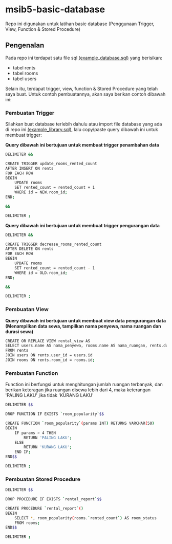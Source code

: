 # msib5-basic-database
Repo ini digunakan untuk latihan basic database (Penggunaan Trigger, View, Function &amp; Stored Procedure)

## Pengenalan
Pada repo ini terdapat satu file sql [(example_database.sql)](example_database.sql) yang berisikan:
- tabel rents
- tabel rooms
- tabel users

Selain itu, terdapat trigger, view, function &amp; Stored Procedure yang telah saya buat.
Untuk contoh pembuatannya, akan saya berikan contoh dibawah ini:

### Pembuatan Trigger
Silahkan buat database terlebih dahulu atau import file database yang ada di repo ini [(example_library.sql)](example_library.sql), lalu copy/paste query dibawah ini untuk membuat trigger:

**Query dibawah ini bertujuan untuk membuat trigger penambahan data**
```bash
DELIMITER &&

CREATE TRIGGER update_rooms_rented_count
AFTER INSERT ON rents
FOR EACH ROW
BEGIN
    UPDATE rooms
    SET rented_count = rented_count + 1
    WHERE id = NEW.room_id;
END;

&&

DELIMITER ;
```

**Query dibawah ini bertujuan untuk membuat trigger pengurangan data**
```bash
DELIMITER &&

CREATE TRIGGER decrease_rooms_rented_count
AFTER DELETE ON rents
FOR EACH ROW
BEGIN
    UPDATE rooms
    SET rented_count = rented_count - 1
    WHERE id = OLD.room_id;
END;

&&

DELIMITER ;
```

### Pembuatan View
**Query dibawah ini bertujuan untuk membuat view data pengurangan data (Menampilkan data sewa, tampilkan nama penyewa, nama ruangan dan durasi sewa)**
```bash
CREATE OR REPLACE VIEW rental_view AS
SELECT users.name AS nama_penyewa, rooms.name AS nama_ruangan, rents.duration AS durasi_sewa
FROM rents
JOIN users ON rents.user_id = users.id
JOIN rooms ON rents.room_id = rooms.id;
```
### Pembuatan Function
Function ini berfungsi untuk menghitungan jumlah ruangan terbanyak, dan berikan keteragan jika ruangan disewa lebih dari
4, maka keterangan 'PALING LAKU' jika tidak 'KURANG LAKU'
```bash
DELIMITER $$

DROP FUNCTION IF EXISTS `room_popularity`$$

CREATE FUNCTION `room_popularity`(params INT) RETURNS VARCHAR(50)
BEGIN        
    IF params > 4 THEN
        RETURN 'PALING LAKU';
    ELSE
        RETURN 'KURANG LAKU';
    END IF;
END$$

DELIMITER ;
```

### Pembuatan Stored Procedure
```bash
DELIMITER $$

DROP PROCEDURE IF EXISTS `rental_report`$$

CREATE PROCEDURE `rental_report`()
BEGIN
    SELECT *, room_popularity(rooms.`rented_count`) AS room_status
    FROM rooms;
END$$

DELIMITER ;
```
